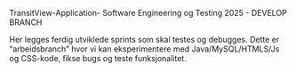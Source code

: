 TransitView-Application-
Software Engineering og Testing 2025 - DEVELOP BRANCH

Her legges ferdig utviklede sprints som skal testes og debugges. Dette er “arbeidsbranch” hvor vi kan eksperimentere med Java/MySQL/HTMLS/Js og CSS-kode, fikse bugs og teste funksjonalitet.
